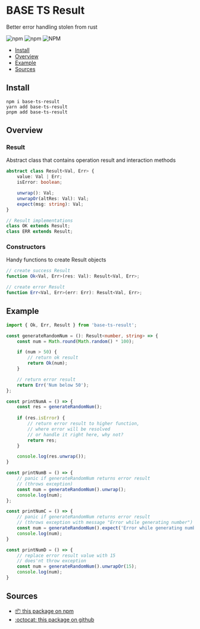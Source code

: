BASE TS Result
===========
Better error handling stolen from rust

<!-- shields -->

![npm](https://img.shields.io/npm/v/ts-result)
![npm](https://img.shields.io/npm/dm/ts-result)
![NPM](https://img.shields.io/npm/l/ts-result)

* [Install](#Install)
* [Overview](#Overview)
* [Example](#Example)
* [Sources](#Sources)

## Install
```
npm i base-ts-result
yarn add base-ts-result
pnpm add base-ts-result
```

## Overview

### Result
Abstract class that contains operation result and interaction methods
``` ts
abstract class Result<Val, Err> {
    value: Val | Err;
    isError: boolean;

    unwrap(): Val;
    unwrapOr(altRes: Val): Val;
    expect(msg: string): Val;
}

// Result implementations
class OK extends Result;
class ERR extends Result;
```

### Constructors
Handy functions to create Result objects

```ts
// create success Result
function Ok<Val, Err>(res: Val): Result<Val, Err>;

// create error Result
function Err<Val, Err>(err: Err): Result<Val, Err>;
```

## Example
```ts
import { Ok, Err, Result } from 'base-ts-result';

const generateRandomNum = (): Result<number, string> => {
    const num = Math.round(Math.random() * 100);

    if (num > 50) {
        // return ok result
        return Ok(num);
    }

    // return error result
    return Err('Num below 50');
};

const printNumA = () => {
    const res = generateRandomNum();
    
    if (res.isError) {
        // return error result to higher function,
        // where error will be resolved
        // or handle it right here, why not?
        return res;
    }

    console.log(res.unwrap());
}

const printNumB = () => {
    // panic if generateRandomNum returns error result
    // (throws exception)
    const num = generateRandomNum().unwrap();
    console.log(num);
};

const printNumC = () => {
    // panic if generateRandomNum returns error result
    // (throws exception with message "Error while generating number")
    const num = generateRandomNum().expect('Error while generating number');
    console.log(num);
}

const printNumD = () => {
    // replace error result value with 15
    // does'nt throw exception
    const num = generateRandomNum().unwrapOr(15);
    console.log(num);
}
```

## Sources
- [:package: this package on npm](https://www.npmjs.com/package/base-ts-result)
- [:octocat: this package on github](https://github.com/Kostayne/ts-result)